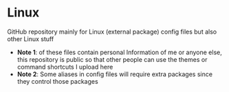 # Linux
GitHub repository mainly for Linux (external package) config files but also other Linux stuff
- **Note 1**: of these files contain personal Information of me or anyone else, this repository is public so that other people can use the themes or command shortcuts I upload here
- **Note 2**: Some aliases in config files will require extra packages since they control those packages
